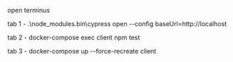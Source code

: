 open terminus

tab 1 - .\node_modules\.bin\cypress open --config baseUrl=http://localhost

tab 2 - docker-compose exec client npm test

tab 3 - docker-compose up --force-recreate client
